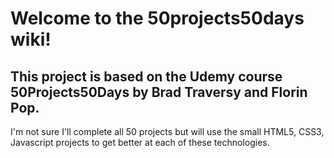 # Welcome to the 50projects50days wiki! 

## This project is based on the Udemy course 50Projects50Days by Brad Traversy and Florin Pop.

I'm not sure I'll complete all 50 projects but will use the small HTML5, CSS3, Javascript projects to get better at each of these technologies.
